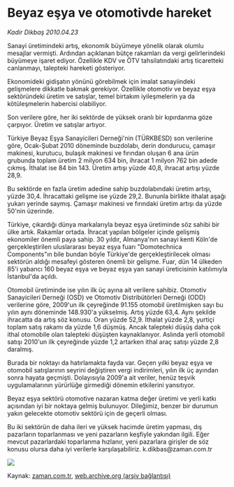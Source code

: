 # Beyaz eşya ve otomotivde hareket

*Kadir Dikbaş 2010.04.23*

<tr><td class="metin" colspan="2" style="padding-top: 20px; padding-left: 5px; ">Sanayi üretimindeki artış, ekonomik büyümeye yönelik olarak olumlu mesajlar vermişti. Ardından açıklanan bütçe rakamları da vergi gelirlerindeki büyümeye işaret ediyor. Özellikle KDV ve ÖTV tahsilatındaki artış ticaretteki canlanmayı, talepteki hareketi gösteriyor.</td></tr><tr><td class="metin" colspan="2" style="padding-top: 20px; padding-left: 5px; "><p> Ekonomideki gidişatın yönünü görebilmek için imalat sanayiindeki gelişmelere dikkatle bakmak gerekiyor. Özellikle otomotiv ve beyaz eşya sektöründeki üretim ve satışlar, temel birtakım iyileşmelerin ya da kötüleşmelerin habercisi olabiliyor.
<p> Son verilere göre, her iki sektörde de yüksek oranlı bir kıpırdanma göze çarpıyor. Üretim ve satışlar artıyor.
<p> Türkiye Beyaz Eşya Sanayicileri Derneği'nin (TÜRKBESD) son verilerine göre, Ocak-Şubat 2010 döneminde buzdolabı, derin dondurucu, çamaşır makinesi, kurutucu, bulaşık makinesi ve fırından oluşan 6 ana ürün grubunda toplam üretim 2 milyon 634 bin, ihracat 1 milyon 762 bin adede çıkmış. İthalat ise 84 bin 143. Üretim artışı yüzde 40,8, ihracat artışı yüzde 28,9.
<p> Bu sektörde en fazla üretim adedine sahip buzdolabındaki üretim artışı, yüzde 30,4. İhracattaki gelişme ise yüzde 29,2. Bununla birlikte ithalat aşağı yukarı yerinde saymış. Çamaşır makinesi ve fırındaki üretim artışı da yüzde 50'nin üzerinde.
<p> Türkiye, çıkardığı dünya markalarıyla beyaz eşya üretiminde söz sahibi bir ülke artık. Rakamlar ortada. İhracat yapılan bölgeler içinde gelişmiş ekonomiler önemli paya sahip. 30 yıldır, Almanya'nın sanayi kenti Köln'de gerçekleştirilen uluslararası beyaz eşya fuarı "Domotechnica Components"ın bile bundan böyle Türkiye'de gerçekleştirilecek olması sektörün aldığı mesafeyi gösteren önemli bir gelişme. Fuar, dün 14 ülkeden 85'i yabancı 160 beyaz eşya ve beyaz eşya yan sanayi üreticisinin katılımıyla İstanbul'da açıldı.
<p> Otomobil üretiminde ise yılın ilk üç ayına ait verilere sahibiz. Otomotiv Sanayicileri Derneği (OSD) ve Otomotiv Distribütörleri Derneği (ODD) verilerine göre, 2009'un ilk çeyreğinde 91.155 otomobil üretilmişken sayı bu yılın aynı döneminde 148.930'a yükselmiş. Artış yüzde 63,4. Aynı şekilde ihracatta da artış söz konusu. Oran yüzde 52,9. İthalat yüzde 2,8, yurtiçi toplam satış rakamı da yüzde 1,6 düşmüş. Ancak talepteki düşüş daha çok ithal otomobile olan talepteki düşüşten kaynaklanıyor. Aslında yerli otomobil satışı 2010'un ilk çeyreğinde yüzde 1,2 artarken ithal araç satışı yüzde 2,8 daralmış.
<p> Burada bir noktayı da hatırlamakta fayda var. Geçen yılki beyaz eşya ve otomobil satışlarının seyrini değiştiren vergi indirimleri, yılın ilk üç ayından sonra hayata geçmişti. Dolayısıyla 2009'a ait veriler, henüz teşvik uygulamalarının yürürlüğe girmediği dönemin etkilerini yansıtıyor.
<p> Beyaz eşya sektörü otomotive nazaran katma değer üretimi ve yerli katkı açısından iyi bir noktaya gelmiş bulunuyor. Dileğimiz, benzer bir durumun yakın gelecekte otomotiv sektörü için de geçerli olması.
<p> Bu iki sektörün de daha ileri ve yüksek hacimde üretim yapması, dış pazarların toparlanması ve yeni pazarların keşfiyle yakından ilgili. Eğer mevcut pazarlardaki toparlanma hızlanır, yeni pazarlara girişler de söz konusu olursa daha iyi verilerle karşılaşabiliriz. k.dikbas@zaman.com.tr
<p><img border="0" src="http://web.archive.org/web/20100425025239im_/http://medya.zaman.com.tr/2010/04/23/kadir.gif"/><br/></p></p></p></p></p></p></p></p></p></p></td></tr>

Kaynak: [zaman.com.tr](http://zaman.com.tr/yazar.do?yazino=976268), [web.archive.org (arşiv bağlantısı)](http://web.archive.org/web/20100425025239/http://www.zaman.com.tr:80/yazar.do?yazino=976268)
